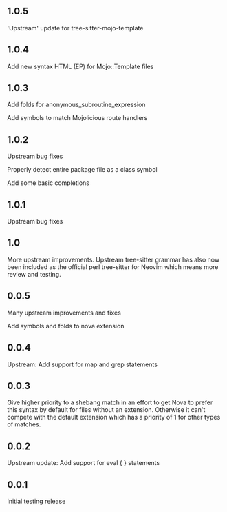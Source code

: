 ## 1.0.5

'Upstream' update for tree-sitter-mojo-template

## 1.0.4

Add new syntax HTML (EP) for Mojo::Template files

## 1.0.3

Add folds for anonymous_subroutine_expression

Add symbols to match Mojolicious route handlers

## 1.0.2

Upstream bug fixes

Properly detect entire package file as a class symbol

Add some basic completions

## 1.0.1

Upstream bug fixes

## 1.0

More upstream improvements. Upstream tree-sitter grammar has also  now been included as the official perl tree-sitter for Neovim which means more review and testing.

## 0.0.5

Many upstream improvements and fixes

Add symbols and folds to nova extension

## 0.0.4

Upstream: Add support for map and grep statements

## 0.0.3

Give higher priority to a shebang match in an effort to get Nova to prefer this syntax by default for files without an extension. Otherwise it can't compete with the default extension which has a priority of 1 for other types of matches.

## 0.0.2

Upstream update: Add support for eval { } statements

## 0.0.1

Initial testing release
